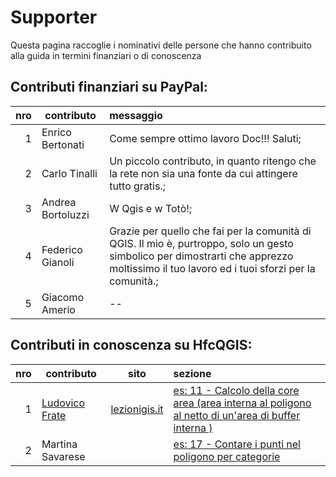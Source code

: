 # Supporter

Questa pagina raccoglie i nominativi delle persone che hanno contribuito alla guida in termini finanziari o di conoscenza


## Contributi finanziari su PayPal:

nro| contributo| messaggio
--:|-----------|:--------
1| Enrico Bertonati| Come sempre ottimo lavoro Doc!!! Saluti;
2| Carlo Tinalli| Un piccolo contributo, in quanto ritengo che la rete non sia una fonte da cui attingere tutto gratis.;
3| Andrea Bortoluzzi| W Qgis e w Totò!;
4| Federico Gianoli| Grazie per quello che fai per la comunità di QGIS. Il mio è, purtroppo, solo un gesto simbolico per dimostrarti che apprezzo moltissimo il tuo lavoro ed i tuoi sforzi per la comunità.;
5| Giacomo Amerio| --


## Contributi in conoscenza su HfcQGIS:

nro| contributo|  sito  |sezione
--:|-----------|-------|:-------
1| [Ludovico Frate](https://twitter.com/FrateLudovico?lang=it)|[lezionigis.it](https://www.lezionigis.it/)| [es: 11 - Calcolo della core area (area interna al poligono al netto di un'area di buffer interna )](esempi/core_area.html)
2| Martina Savarese| |[es: 17 - Contare i punti nel poligono per categorie](esempi/punti_in_poligoni_categorie.html)

